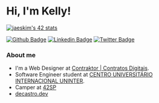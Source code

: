 # Hi, I'm Kelly!
[![jaeskim's 42 stats](https://badge42.herokuapp.com/api/stats/kechrist?cursus=Basecamp)](https://github.com/JaeSeoKim/badge42)

[![Github Badge](https://img.shields.io/badge/-Github-000?style=flat-square&logo=Github&logoColor=white&link=https://github.com/fagnerpsantos)](https://github.com/kedecastro)
[![Linkedin Badge](https://img.shields.io/badge/-LinkedIn-blue?style=flat-square&logo=Linkedin&logoColor=white&link=https://www.linkedin.com/in/fagnerpsantos/)](https://www.linkedin.com/in/kedecastro/)
[![Twitter Badge](https://img.shields.io/badge/-Twitter-1ca0f1?style=flat-square&labelColor=1ca0f1&logo=twitter&logoColor=white&link=https://twitter.com/fagnerpsantos)](https://twitter.com/kedecastro)

### About me
- I'm a Web Designer at [Contraktor | Contratos Digitais](https://contraktor.com.br/).&nbsp;
- Software Engineer student at [CENTRO UNIVERSITÁRIO INTERNACIONAL UNINTER](https://www.uninter.com/).&nbsp;
- Camper at [42SP](https://42sp.org.br)
- [decastro.dev](https://decastro.dev/)
